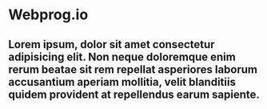 # Webprog.io
## Lorem ipsum, dolor sit amet consectetur adipisicing elit. Non neque doloremque enim rerum beatae sit rem repellat asperiores laborum accusantium aperiam mollitia, velit blanditiis quidem provident at repellendus earum sapiente.